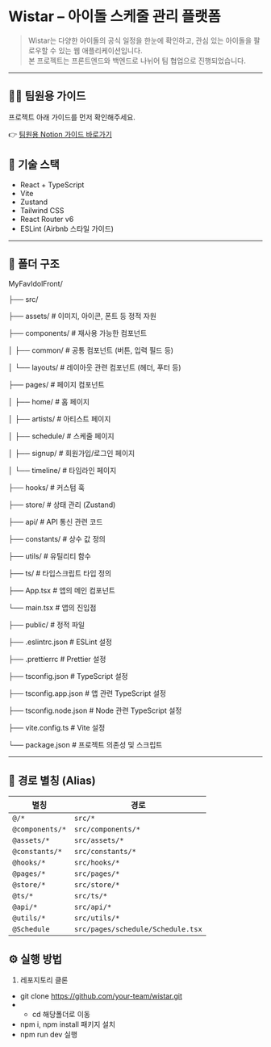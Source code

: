 # Wistar – 아이돌 스케줄 관리 플랫폼

> Wistar는 다양한 아이돌의 공식 일정을 한눈에 확인하고, 관심 있는 아이돌을 팔로우할 수 있는 웹 애플리케이션입니다.  
> 본 프로젝트는 프론트엔드와 백엔드로 나뉘어 팀 협업으로 진행되었습니다.
 
---

## 🙋‍♀️ 팀원용 가이드

프로젝트 아래 가이드를 먼저 확인해주세요.

👉 [팀원용 Notion 가이드 바로가기]([https://www.notion.so/1d89cc6146f38093ba65ff84fe08977a?pvs=4](https://grey-ghost-508.notion.site/1e09cc6146f380228218f51e08edd8a4?v=1e09cc6146f3804f8ffa000c7b0c5ead))

## 🚀 기술 스택

- React + TypeScript
- Vite
- Zustand
- Tailwind CSS
- React Router v6
- ESLint (Airbnb 스타일 가이드)

---

## 📁 폴더 구조

MyFavIdolFront/

├── src/

├── assets/ # 이미지, 아이콘, 폰트 등 정적 자원

├── components/ # 재사용 가능한 컴포넌트

│ ├── common/ # 공통 컴포넌트 (버튼, 입력 필드 등)

│ └── layouts/ # 레이아웃 관련 컴포넌트 (헤더, 푸터 등)

├── pages/ # 페이지 컴포넌트

│ ├── home/ # 홈 페이지

│ ├── artists/ # 아티스트 페이지

│ ├── schedule/ # 스케줄 페이지

│ ├── signup/ # 회원가입/로그인 페이지

│ └── timeline/ # 타임라인 페이지

├── hooks/ # 커스텀 훅

├── store/ # 상태 관리 (Zustand)

├── api/ # API 통신 관련 코드

├── constants/ # 상수 값 정의

├── utils/ # 유틸리티 함수

├── ts/ # 타입스크립트 타입 정의

├── App.tsx # 앱의 메인 컴포넌트

└── main.tsx # 앱의 진입점

├── public/ # 정적 파일

├── .eslintrc.json # ESLint 설정

├── .prettierrc # Prettier 설정

├── tsconfig.json # TypeScript 설정

├── tsconfig.app.json # 앱 관련 TypeScript 설정

├── tsconfig.node.json # Node 관련 TypeScript 설정

├── vite.config.ts # Vite 설정

└── package.json # 프로젝트 의존성 및 스크립트


---

## 🔗 경로 별칭 (Alias)

| 별칭           | 경로                                      |
|----------------|-------------------------------------------|
| `@/*`          | `src/*`                                   |
| `@components/*`| `src/components/*`                        |
| `@assets/*`    | `src/assets/*`                            |
| `@constants/*` | `src/constants/*`                         |
| `@hooks/*`     | `src/hooks/*`                             |
| `@pages/*`     | `src/pages/*`                             |
| `@store/*`     | `src/store/*`                             |
| `@ts/*`        | `src/ts/*`                                |
| `@api/*`       | `src/api/*`                               |
| `@utils/*`     | `src/utils/*`                             |
| `@Schedule`    | `src/pages/schedule/Schedule.tsx`         |

## ⚙️ 실행 방법

1. 레포지토리 클론
- git clone https://github.com/your-team/wistar.git
- - cd 해당폴더로 이동
- npm i, npm install 패키지 설치
- npm run dev 실행
